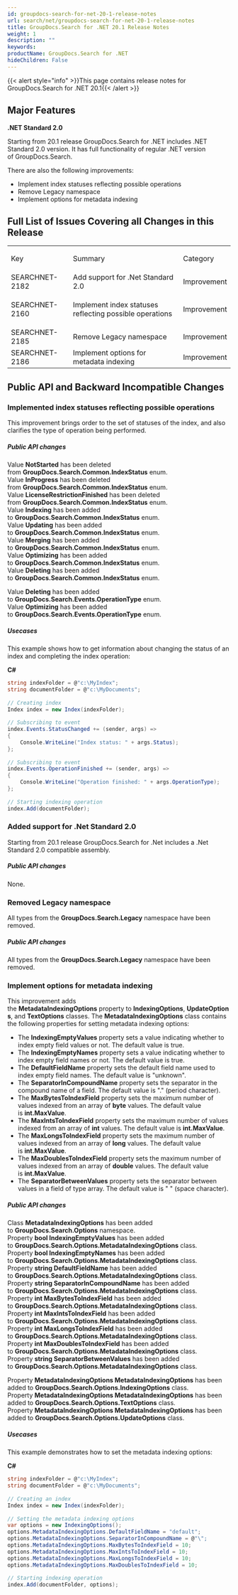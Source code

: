 ```yaml
---
id: groupdocs-search-for-net-20-1-release-notes
url: search/net/groupdocs-search-for-net-20-1-release-notes
title: GroupDocs.Search for .NET 20.1 Release Notes
weight: 1
description: ""
keywords: 
productName: GroupDocs.Search for .NET
hideChildren: False
---
```

  

{{< alert style="info" >}}This page contains release notes for GroupDocs.Search for .NET 20.1{{< /alert >}}

## Major Features

**.NET Standard 2.0**

Starting from 20.1 release GroupDocs.Search for .NET includes .NET Standard 2.0 version. It has full functionality of regular .NET version of GroupDocs.Search.

There are also the following improvements:

*   Implement index statuses reflecting possible operations
*   Remove Legacy namespace
*   Implement options for metadata indexing

## Full List of Issues Covering all Changes in this Release

<table class="confluenceTable"><tbody><tr><td class="confluenceTd"><p>Key</p></td><td class="confluenceTd"><p>Summary</p></td><td class="confluenceTd"><p>Category</p></td></tr><tr><td colspan="1" class="confluenceTd">SEARCHNET-2182</td><td colspan="1" class="confluenceTd">Add support for .Net Standard 2.0</td><td colspan="1" class="confluenceTd">Improvement</td></tr><tr><td colspan="1" class="confluenceTd"><p>SEARCHNET-2160</p></td><td colspan="1" class="confluenceTd"><p>Implement index statuses reflecting possible operations</p></td><td colspan="1" class="confluenceTd">Improvement</td></tr><tr><td colspan="1" class="confluenceTd">SEARCHNET-2185</td><td colspan="1" class="confluenceTd">Remove Legacy namespace</td><td colspan="1" class="confluenceTd">Improvement</td></tr><tr><td colspan="1" class="confluenceTd">SEARCHNET-2186</td><td colspan="1" class="confluenceTd">Implement options for metadata indexing</td><td colspan="1" class="confluenceTd">Improvement</td></tr></tbody></table>

## Public API and Backward Incompatible Changes

### Implemented index statuses reflecting possible operations

This improvement brings order to the set of statuses of the index, and also clarifies the type of operation being performed.

##### Public API changes

Value **NotStarted** has been deleted from **GroupDocs.Search.Common.IndexStatus** enum.  
Value **InProgress** has been deleted from **GroupDocs.Search.Common.IndexStatus** enum.  
Value **LicenseRestrictionFinished** has been deleted from **GroupDocs.Search.Common.IndexStatus** enum.  
Value **Indexing** has been added to **GroupDocs.Search.Common.IndexStatus** enum.  
Value **Updating** has been added to **GroupDocs.Search.Common.IndexStatus** enum.  
Value **Merging** has been added to **GroupDocs.Search.Common.IndexStatus** enum.  
Value **Optimizing** has been added to **GroupDocs.Search.Common.IndexStatus** enum.  
Value **Deleting** has been added to **GroupDocs.Search.Common.IndexStatus** enum.

Value **Deleting** has been added to **GroupDocs.Search.Events.OperationType** enum.  
Value **Optimizing** has been added to **GroupDocs.Search.Events.OperationType** enum.

##### Usecases

This example shows how to get information about changing the status of an index and completing the index operation:

**C#**

```csharp
string indexFolder = @"c:\MyIndex";
string documentFolder = @"c:\MyDocuments";
 
// Creating index
Index index = new Index(indexFolder);
 
// Subscribing to event
index.Events.StatusChanged += (sender, args) =>
{
    Console.WriteLine("Index status: " + args.Status);
};
 
// Subscribing to event
index.Events.OperationFinished += (sender, args) =>
{
    Console.WriteLine("Operation finished: " + args.OperationType);
};
 
// Starting indexing operation
index.Add(documentFolder);
```

### Added support for .Net Standard 2.0

Starting from 20.1 release GroupDocs.Search for .Net includes a .Net Standard 2.0 compatible assembly.

##### Public API changes

None.

### Removed Legacy namespace

All types from the **GroupDocs.Search.Legacy** namespace have been removed.

##### Public API changes

All types from the **GroupDocs.Search.Legacy** namespace have been removed.

### Implement options for metadata indexing

This improvement adds the **MetadataIndexingOptions** property to **IndexingOptions**, ****UpdateOptions****, and ******TextOptions****** classes. The **MetadataIndexingOptions** class contains the following properties for setting metadata indexing options:

*   The **IndexingEmptyValues** property sets a value indicating whether to index empty field values or not. The default value is true.
*   The **IndexingEmptyNames** property sets a value indicating whether to index empty field names or not. The default value is true.
*   The **DefaultFieldName** property sets the default field name used to index empty field names. The default value is "unknown".
*   The **SeparatorInCompoundName** property sets the separator in the compound name of a field. The default value is "." (period character).
*   The **MaxBytesToIndexField** property sets the maximum number of values indexed from an array of **byte** values. The default value is **int.MaxValue**.
*   The **MaxIntsToIndexField** property sets the maximum number of values indexed from an array of **int** values. The default value is **int.MaxValue**.
*   The **MaxLongsToIndexField** property sets the maximum number of values indexed from an array of **long** values. The default value is **int.MaxValue**.
*   The **MaxDoublesToIndexField** property sets the maximum number of values indexed from an array of **double** values. The default value is **int.MaxValue**.
*   The **SeparatorBetweenValues** property sets the separator between values in a field of type array. The default value is " " (space character).

##### Public API changes

Class **MetadataIndexingOptions** has been added to **GroupDocs.Search.Options** namespace.  
Property **bool IndexingEmptyValues** has been added to **GroupDocs.Search.Options.**MetadataIndexingOptions**** class.  
Property **bool IndexingEmptyNames** has been added to **GroupDocs.Search.Options.**MetadataIndexingOptions**** class.  
Property **string DefaultFieldName** has been added to **GroupDocs.Search.Options.**MetadataIndexingOptions**** class.  
Property **string SeparatorInCompoundName** has been added to **GroupDocs.Search.Options.**MetadataIndexingOptions**** class.  
Property **int MaxBytesToIndexField** has been added to **GroupDocs.Search.Options.**MetadataIndexingOptions**** class.  
Property **int MaxIntsToIndexField** has been added to **GroupDocs.Search.Options.**MetadataIndexingOptions**** class.  
Property **int MaxLongsToIndexField** has been added to **GroupDocs.Search.Options.**MetadataIndexingOptions**** class.  
Property **int MaxDoublesToIndexField** has been added to **GroupDocs.Search.Options.**MetadataIndexingOptions**** class.  
Property **string SeparatorBetweenValues** has been added to **GroupDocs.Search.Options.**MetadataIndexingOptions**** class.

Property **MetadataIndexingOptions MetadataIndexingOptions** has been added to **GroupDocs.Search.Options.IndexingOptions** class.  
Property **MetadataIndexingOptions MetadataIndexingOptions** has been added to **GroupDocs.Search.Options.TextOptions** class.  
Property **MetadataIndexingOptions MetadataIndexingOptions** has been added to **GroupDocs.Search.Options.UpdateOptions** class.

##### Usecases

This example demonstrates how to set the metadata indexing options:

**C#**

```csharp
string indexFolder = @"c:\MyIndex";
string documentFolder = @"c:\MyDocuments";
 
// Creating an index
Index index = new Index(indexFolder);
 
// Setting the metadata indexing options
var options = new IndexingOptions();
options.MetadataIndexingOptions.DefaultFieldName = "default";
options.MetadataIndexingOptions.SeparatorInCompoundName = @"\";
options.MetadataIndexingOptions.MaxBytesToIndexField = 10;
options.MetadataIndexingOptions.MaxIntsToIndexField = 10;
options.MetadataIndexingOptions.MaxLongsToIndexField = 10;
options.MetadataIndexingOptions.MaxDoublesToIndexField = 10;
 
// Starting indexing operation
index.Add(documentFolder, options);
```
